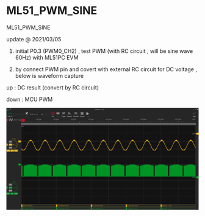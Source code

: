 # ML51_PWM_SINE
 ML51_PWM_SINE


update @ 2021/03/05

1. initial P0.3 (PWM0_CH2) , test PWM (with RC circuit , will be sine wave 60Hz) with ML51PC EVM 

2. by connect PWM pin and covert with external RC circuit for DC voltage , below is waveform capture

up : DC result (convert by RC circuit)

down : MCU PWM 

![image](https://github.com/released/ML51_PWM_SINE/blob/main/PWM_with_RC.jpg)


